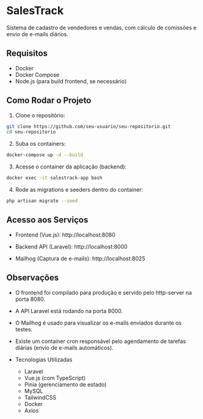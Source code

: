 # SalesTrack

Sistema de cadastro de vendedores e vendas, com cálculo de comissões e envio de e-mails diários.

## Requisitos
- Docker
- Docker Compose
- Node.js (para build frontend, se necessário)

## Como Rodar o Projeto

1. Clone o repositório:
```bash
git clone https://github.com/seu-usuario/seu-repositorio.git
cd seu-repositorio
```

2. Suba os containers:

```bash
docker-compose up -d --build
```
3. Acesse o container da aplicação (backend):

```bash
docker exec -it salestrack-app bash
```
4. Rode as migrations e seeders dentro do container:

```bash
php artisan migrate --seed
```
## Acesso aos Serviços
- Frontend (Vue.js): http://localhost:8080


- Backend API (Laravel): http://localhost:8000

- Mailhog (Captura de e-mails): http://localhost:8025

## Observações
- O frontend foi compilado para produção e servido pelo http-server na porta 8080.

- A API Laravel está rodando na porta 8000.

- O Mailhog é usado para visualizar os e-mails enviados durante os testes.

- Existe um container cron responsável pelo agendamento de tarefas diárias (envio de e-mails automáticos).

- Tecnologias Utilizadas
    - Laravel
    - Vue.js (com TypeScript)
    - Pinia (gerenciamento de estado)
    - MySQL
    - TailwindCSS
    - Docker
    - Axios